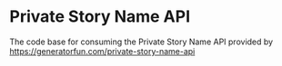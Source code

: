 # Private Story Name API
The code base for consuming the Private Story Name API provided by https://generatorfun.com/private-story-name-api
